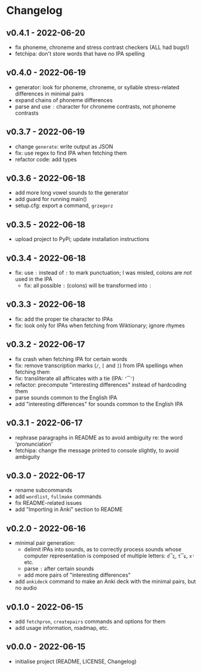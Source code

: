 # Changelog

## v0.4.1 - 2022-06-20

- fix phoneme, chroneme and stress contrast checkers (ALL had bugs!)
- fetchipa: don't store words that have no IPA spelling

## v0.4.0 - 2022-06-19

- generator: look for phoneme, chroneme, or syllable stress-related differences
    in minimal pairs
- expand chains of phoneme differences
- parse and use `ː` character for chroneme contrasts, not phoneme contrasts

## v0.3.7 - 2022-06-19

- change `generate`: write output as JSON
- fix: use regex to find IPA when fetching them
- refactor code: add types

## v0.3.6 - 2022-06-18

- add more long vowel sounds to the generator
- add guard for running main()
- setup.cfg: export a command, `grzegorz`

## v0.3.5 - 2022-06-18

- upload project to PyPi; update installation instructions

## v0.3.4 - 2022-06-18

- fix: use `ː` instead of `:` to mark punctuation; I was misled, colons are
    *not* used in the IPA
    - fix: all possible `:` (colons) will be transformed into `ː`

## v0.3.3 - 2022-06-18

- fix: add the proper tie character to IPAs
- fix: look only for IPAs when fetching from Wiktionary; ignore rhymes

## v0.3.2 - 2022-06-17

- fix crash when fetching IPA for certain words
- fix: remove transcription marks (`/`, `[` and `]`) from IPA spellings when
    fetching them
- fix: transliterate all affricates with a tie (IPA: `'͡'`)
- refactor: precompute "interesting differences" instead of hardcoding them
- parse sounds common to the English IPA
- add "interesting differences" for sounds common to the English IPA

## v0.3.1 - 2022-06-17

- rephrase paragraphs in README as to avoid ambiguity re: the word
    'pronunciation'
- fetchipa: change the message printed to console slightly, to avoid ambiguity

## v0.3.0 - 2022-06-17

- rename subcommands
- add `wordlist`, `fullmake` commands
- fix README-related issues
- add "Importing in Anki" section to README

## v0.2.0 - 2022-06-16

- minimal pair generation:
    - delimit IPAs into sounds, as to correctly process sounds whose computer
        representation is composed of multiple letters: `d͡ʐ`, `t͡ɕ`, `xʲ` etc.
    - parse `:` after certain sounds
    - add more pairs of "interesting differences"
- add `ankideck` command to make an Anki deck with the minimal pairs, but no
    audio

## v0.1.0 - 2022-06-15

- add `fetchpron`, `createpairs` commands and options for them
- add usage information, roadmap, etc.

## v0.0.0 - 2022-06-15

- initialise project (README, LICENSE, Changelog)

